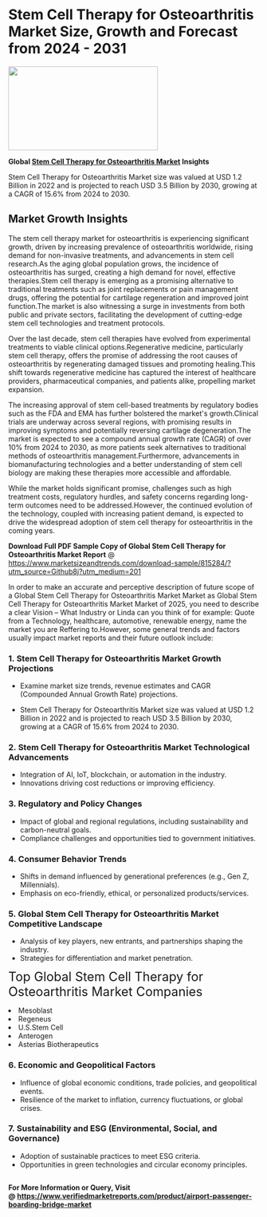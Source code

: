 <H1>Stem Cell Therapy for Osteoarthritis Market Size, Growth and Forecast from 2024 - 2031</H1><img class="aligncenter size-medium wp-image-584254" src="https://thirdeyenews.in/wp-content/uploads/2024/09/Global-Market-Research-300x168.jpeg" alt="" width="300" height="168" /><p><strong>Global&nbsp;<a href="https://www.marketsizeandtrends.com/download-sample/815284/?utm_source=Github8j?utm_medium=201">Stem Cell Therapy for Osteoarthritis Market</a> Insights</strong></p><p>Stem Cell Therapy for Osteoarthritis Market size was valued at USD 1.2 Billion in 2022 and is projected to reach USD 3.5 Billion by 2030, growing at a CAGR of 15.6% from 2024 to 2030.</p><p><h2>Market Growth Insights</h2> <p>The stem cell therapy market for osteoarthritis is experiencing significant growth, driven by increasing prevalence of osteoarthritis worldwide, rising demand for non-invasive treatments, and advancements in stem cell research.As the aging global population grows, the incidence of osteoarthritis has surged, creating a high demand for novel, effective therapies.Stem cell therapy is emerging as a promising alternative to traditional treatments such as joint replacements or pain management drugs, offering the potential for cartilage regeneration and improved joint function.The market is also witnessing a surge in investments from both public and private sectors, facilitating the development of cutting-edge stem cell technologies and treatment protocols.</p> <p>Over the last decade, stem cell therapies have evolved from experimental treatments to viable clinical options.Regenerative medicine, particularly stem cell therapy, offers the promise of addressing the root causes of osteoarthritis by regenerating damaged tissues and promoting healing.This shift towards regenerative medicine has captured the interest of healthcare providers, pharmaceutical companies, and patients alike, propelling market expansion.</p> <p>The increasing approval of stem cell-based treatments by regulatory bodies such as the FDA and EMA has further bolstered the market's growth.Clinical trials are underway across several regions, with promising results in improving symptoms and potentially reversing cartilage degeneration.The market is expected to see a compound annual growth rate (CAGR) of over 10% from 2024 to 2030, as more patients seek alternatives to traditional methods of osteoarthritis management.Furthermore, advancements in biomanufacturing technologies and a better understanding of stem cell biology are making these therapies more accessible and affordable.</p> <p>While the market holds significant promise, challenges such as high treatment costs, regulatory hurdles, and safety concerns regarding long-term outcomes need to be addressed.However, the continued evolution of the technology, coupled with increasing patient demand, is expected to drive the widespread adoption of stem cell therapy for osteoarthritis in the coming years.</p> <p><span class=""><strong>Download Full PDF Sample Copy of Global Stem Cell Therapy for Osteoarthritis Market Report</strong> @ <a href="https://www.marketsizeandtrends.com/download-sample/815284/?utm_source=Github8j?utm_medium=201" target="_blank">https://www.marketsizeandtrends.com/download-sample/815284/?utm_source=Github8j?utm_medium=201</a></span></p><p>In order to make an accurate and perceptive description of future scope of a Global&nbsp;Stem Cell Therapy for Osteoarthritis Market Market as Global&nbsp;Stem Cell Therapy for Osteoarthritis Market Market of 2025, you need to describe a clear Vision &ndash; What Industry or Linda can you think of for example: Quote from a Technology, healthcare, automotive, renewable energy, name the market you are Reffering to.However, some general trends and factors usually impact market reports and their future outlook include:</p><h3>1.&nbsp;<strong>Stem Cell Therapy for Osteoarthritis Market Growth Projections</strong></h3><ul><li>Examine market size trends, revenue estimates and CAGR (Compounded Annual Growth Rate) projections.</li><li><p>Stem Cell Therapy for Osteoarthritis Market size was valued at USD 1.2 Billion in 2022 and is projected to reach USD 3.5 Billion by 2030, growing at a CAGR of 15.6% from 2024 to 2030.</p></li></ul><h3>2.&nbsp;<strong>Stem Cell Therapy for Osteoarthritis Market Technological Advancements</strong></h3><ul><li>Integration of AI, IoT, blockchain, or automation in the industry.</li><li>Innovations driving cost reductions or improving efficiency.</li></ul><h3>3.&nbsp;<strong>Regulatory and Policy Changes</strong></h3><ul><li>Impact of global and regional regulations, including sustainability and carbon-neutral goals.</li><li>Compliance challenges and opportunities tied to government initiatives.</li></ul><h3>4.&nbsp;<strong>Consumer Behavior Trends</strong></h3><ul><li>Shifts in demand influenced by generational preferences (e.g., Gen Z, Millennials).</li><li>Emphasis on eco-friendly, ethical, or personalized products/services.</li></ul><h3>5.&nbsp;<strong>Global Stem Cell Therapy for Osteoarthritis Market Competitive Landscape</strong></h3><ul><li>Analysis of key players, new entrants, and partnerships shaping the industry.</li><li>Strategies for differentiation and market penetration.</li></ul><p data-pm-slice="1 1 []"><span style="color: inherit; font-family: inherit; font-size: 25px;">Top Global Stem Cell Therapy for Osteoarthritis Market Companies</span></p><div class="" data-test-id=""><p><li>Mesoblast</li><li> Regeneus</li><li> U.S.Stem Cell</li><li> Anterogen</li><li> Asterias Biotherapeutics</li></p></div><h3>6.&nbsp;<strong>Economic and Geopolitical Factors</strong></h3><ul><li>Influence of global economic conditions, trade policies, and geopolitical events.</li><li>Resilience of the market to inflation, currency fluctuations, or global crises.</li></ul><h3>7.&nbsp;<strong>Sustainability and ESG (Environmental, Social, and Governance)</strong></h3><ul><li>Adoption of sustainable practices to meet ESG criteria.</li><li>Opportunities in green technologies and circular economy principles.</li></ul><h2><strong style="font-size: 14px;">For More Information or Query, Visit @&nbsp;</strong><a style="background-color: #ffffff; font-size: 14px;" href="https://www.marketsizeandtrends.com/report/stem-cell-therapy-for-osteoarthritis-market/" target="_blank">https://www.verifiedmarketreports.com/product/airport-passenger-boarding-bridge-market</a></h2>